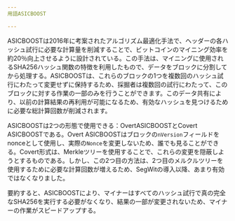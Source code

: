 ```yaml
---
用語ASICBOOST

---
```

ASICBOOSTは2016年に考案されたアルゴリズム最適化手法で、ヘッダーの各ハッシュ試行に必要な計算量を削減することで、ビットコインのマイニング効率を約20％向上させるように設計されている。この手法は、マイニングに使用されるSHA256ハッシュ関数の特徴を利用したもので、データをブロックに分割してから処理する。ASICBOOSTは、これらのブロックの1つを複数回のハッシュ試行にわたって変更せずに保持するため、採掘者は複数回の試行にわたって、このブロックに対する作業の一部のみを行うことができます。このデータ共有により、以前の計算結果の再利用が可能になるため、有効なハッシュを見つけるために必要な総計算回数が削減されます。

ASICBOOSTは2つの形態で使用できる：OvertASICBOOSTとCovert ASICBOOSTである。Overt ASICBOOSTはブロックの`nVersion`フィールドをnonceとして使用し、実際の`Nonce`を変更しないため、誰でも見ることができる。Covert形式は、Merkleツリーを使用することで、これらの変更を隠蔽しようとするものである。しかし、この2つ目の方法は、2つ目のメルクルツリーを使用するために必要な計算回数が増えるため、SegWitの導入以降、あまり有効ではなくなりました。

要約すると、ASICBOOSTにより、マイナーはすべてのハッシュ試行で真の完全なSHA256を実行する必要がなくなり、結果の一部が変更されないため、マイナーの作業がスピードアップする。